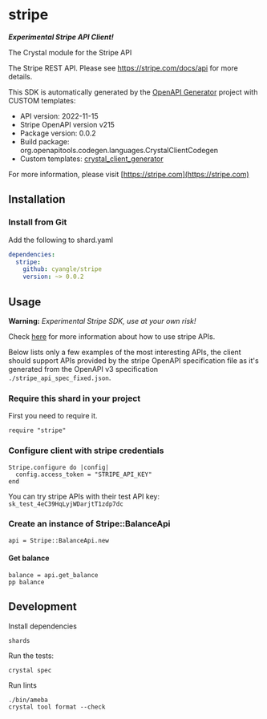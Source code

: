 # stripe

***Experimental Stripe API Client!***

The Crystal module for the Stripe API

The Stripe REST API. Please see https://stripe.com/docs/api for more details.

This SDK is automatically generated by the [OpenAPI Generator](https://openapi-generator.tech) project with CUSTOM templates:

- API version: 2022-11-15
- Stripe OpenAPI version v215
- Package version: 0.0.2
- Build package: org.openapitools.codegen.languages.CrystalClientCodegen
- Custom templates: [crystal_client_generator](https://github.com/cyangle/crystal_client_generator)

For more information, please visit [https://stripe.com](https://stripe.com)

## Installation

### Install from Git

Add the following to shard.yaml

```yaml
dependencies:
  stripe:
    github: cyangle/stripe
    version: ~> 0.0.2
```

## Usage

**Warning:** *Experimental Stripe SDK, use at your own risk!*

Check [here](https://stripe.com/docs/api) for more information about how to use stripe APIs.

Below lists only a few examples of the most interesting APIs, the client should support APIs provided by the stripe OpenAPI specification file as it's generated from the OpenAPI v3 specification `./stripe_api_spec_fixed.json`.

### Require this shard in your project

First you need to require it.

```crystal
require "stripe"
```

### Configure client with stripe credentials

```crystal
Stripe.configure do |config|
  config.access_token = "STRIPE_API_KEY"
end
```

You can try stripe APIs with their test API key: `sk_test_4eC39HqLyjWDarjtT1zdp7dc`

### Create an instance of Stripe::BalanceApi

```crystal
api = Stripe::BalanceApi.new
```

#### Get balance

```crystal
balance = api.get_balance
pp balance
```

## Development

Install dependencies

```shell
shards
```

Run the tests:

```shell
crystal spec
```

Run lints

```shell
./bin/ameba
crystal tool format --check
```
